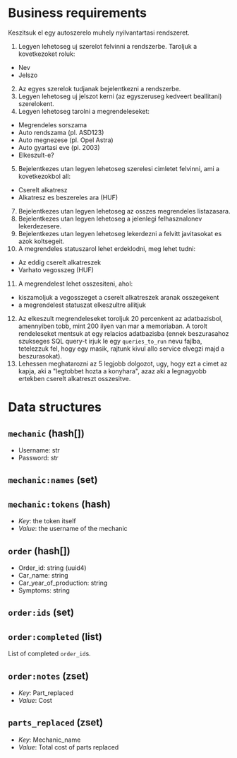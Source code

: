# Business requirements

Keszitsuk el egy autoszerelo muhely nyilvantartasi rendszeret.

1. Legyen lehetoseg uj szerelot felvinni a rendszerbe. Taroljuk a kovetkezoket roluk:
  - Nev
  - Jelszo
2. Az egyes szerelok tudjanak bejelentkezni a rendszerbe.
3. Legyen lehetoseg uj jelszot kerni (az egyszeruseg kedveert beallitani) szerelokent.
4. Legyen lehetoseg tarolni a megrendeleseket:
  - Megrendeles sorszama
  - Auto rendszama (pl. ASD123)
  - Auto megnezese (pl. Opel Astra)
  - Auto gyartasi eve (pl. 2003)
  - Elkeszult-e?
5. Bejelentkezes utan legyen lehetoseg szerelesi cimletet felvinni, ami a kovetkezokbol all:
  - Cserelt alkatresz
  - Alkatresz es beszereles ara (HUF)
7. Bejelentkezes utan legyen lehetoseg az osszes megrendeles listazasara.
8. Bejelentkezes utan legyen lehetoseg a jelenlegi felhasznalonev lekerdezesere.
9. Bejelentkezes utan legyen lehetoseg lekerdezni a felvitt javitasokat es azok koltsegeit.   
10. A megrendeles statuszarol lehet erdeklodni, meg lehet tudni:
  - Az eddig cserelt alkatreszek
  - Varhato vegosszeg (HUF)
11. A megrendelest lehet osszesiteni, ahol:
  - kiszamoljuk a vegosszeget a cserelt alkatreszek aranak osszegekent
  - a megrendelest statuszat elkeszultre allitjuk
12. Az elkeszult megrendeleseket toroljuk 20 percenkent az adatbazisbol, amennyiben tobb, mint 200 ilyen van mar a memoriaban. A torolt rendeleseket mentsuk at egy relacios adatbazisba (ennek beszurasahoz szukseges SQL query-t irjuk le egy `queries_to_run` nevu fajlba, tetelezzuk fel, hogy egy masik, rajtunk kivul allo service elvegzi majd a beszurasokat).
13. Lehessen meghatarozni az 5 legjobb dolgozot, ugy, hogy ezt a cimet az kapja, aki a "legtobbet hozta a konyhara", azaz aki a legnagyobb ertekben cserelt alkatreszt osszesitve.
 
# Data structures

## `mechanic` (hash[])

- Username: str
- Password: str

## `mechanic:names` (set)

## `mechanic:tokens` (hash)

- *Key*: the token itself
- *Value*: the username of the mechanic

## `order` (hash[])

- Order_id: string (uuid4)
- Car_name: string
- Car_year_of_production: string
- Symptoms: string

## `order:ids` (set)

## `order:completed` (list)

List of completed `order_id`s.

## `order:notes` (zset)

- *Key*: Part_replaced
- *Value*: Cost

## `parts_replaced` (zset)

- *Key*: Mechanic_name
- *Value*: Total cost of parts replaced
